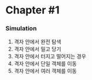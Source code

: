 # Chapter #1
### Simulation
1. 격자 안에서 완전 탐색
2. 격자 안에서 밀고 당기
3. 격자 안에서 터지고 떨어지는 경우
4. 격자 안에서 단일 객체를 이동
5. 격자 안에서 여러 객체를 이동
